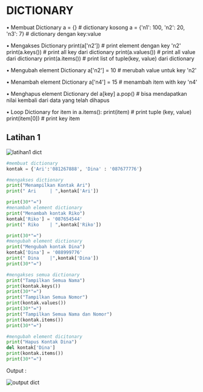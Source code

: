 # DICTIONARY
• Membuat Dictionary
a = {} # dictionary kosong
a = {'n1': 100, 'n2': 20, 'n3': 7} # dictionary dengan key:value

• Mengakses Dictionary
print(a['n2']) # print element dengan key 'n2'
print(a.keys()) # print all key dari dictionary
print(a.values()) # print all value dari dictionary
print(a.items()) # print list of tuple(key, value) dari dictionary

• Mengubah element Dictionary
a['n2'] = 10 # merubah value untuk key 'n2'

• Menambah element Dictionary
a['n4'] = 15 # menambah item with key 'n4'

• Menghapus element Dictionary
del a[key]
a.pop() # bisa mendapatkan nilai kembali dari data yang telah dihapus

• Loop Dictionary
for item in a.items():
print(item) # print tuple (key, value)
print(item[0]) # print key item

## Latihan 1
![latihan1 dict](https://user-images.githubusercontent.com/116176746/204817936-39cfb9b0-2427-4bab-b391-66e5b44f5db1.png)

```python
#membuat dictionary
kontak = {'Ari':'081267888', 'Dina' : '087677776'}

#mengakses dictionary
print("Menampilkan Kontak Ari")
print(" Ari     | ",kontak['Ari'])

print(30*"=")
#menambah element dictionary
print("Menambah kontak Riko")
kontak['Riko'] = '087654544'
print(" Riko    | ",kontak['Riko'])

print(30*"=")
#mengubah element dictionary
print("Mengubah kontak Dina")
kontak['Dina'] = '088999776'
print(" Dina    |",kontak['Dina'])
print(30*"=")

#mengakses semua dictionary
print("Tampilkan Semua Nama")
print(kontak.keys())
print(30*"=")
print("Tampilkan Semua Nomor")
print(kontak.values())
print(30*"=")
print("Tampilkan Semua Nama dan Nomor")
print(kontak.items())
print(30*"=")   

#mengubah element dicitonary
print("Hapus Kontak Dina")
del kontak['Dina']
print(kontak.items())
print(30*"=")
```

Output :

![output dict](https://user-images.githubusercontent.com/116176746/204818294-c0de2328-e823-4f8c-bf0e-fe6db2f51e33.png)

